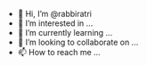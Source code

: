 - 👋 Hi, I’m @rabbiratri
- 👀 I’m interested in ...
- 🌱 I’m currently learning ...
- 💞️ I’m looking to collaborate on ...
- 📫 How to reach me ...

<!---
rabbiratri/rabbiratri is a ✨ special ✨ repository because its `README.md` (this file) appears on your GitHub profile.
You can click the Preview link to take a look at your changes.
--->
